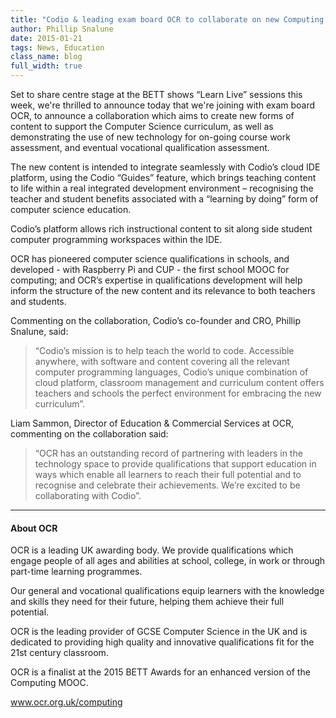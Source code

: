 ```yaml
---
title: "Codio & leading exam board OCR to collaborate on new Computing courses & qualifications, in the UK & internationally"
author: Phillip Snalune
date: 2015-01-21
tags: News, Education
class_name: blog
full_width: true
---
```


Set to share centre stage at the BETT shows “Learn Live” sessions this week, we're thrilled to announce today that we're joining with exam board OCR, to announce a collaboration which aims to create new forms of content to support the Computer Science curriculum, as well as demonstrating the use of new technology for on-going course work assessment, and eventual vocational qualification assessment.

The new content is intended to integrate seamlessly with Codio’s cloud IDE platform, using the Codio “Guides” feature, which brings teaching content to life within a real integrated development environment – recognising the teacher and student benefits associated with a “learning by doing” form of computer science education.

Codio’s platform allows rich instructional content to sit along side student computer programming workspaces within the IDE.

OCR has pioneered computer science qualifications in schools, and developed - with Raspberry Pi and CUP - the first school MOOC for computing; and OCR’s expertise in qualifications development will help inform the structure of the new content and its relevance to both teachers and students.

Commenting on the collaboration, Codio’s co-founder and CRO, Phillip Snalune, said:
> “Codio’s mission is to help teach the world to code.  Accessible anywhere, with software and content covering all the relevant computer programming languages, Codio’s unique combination of cloud platform, classroom management and curriculum content offers teachers and schools the perfect environment for embracing the new curriculum”.

Liam Sammon, Director of Education & Commercial Services at OCR, commenting on the collaboration said:
> “OCR has an outstanding record of partnering with leaders in the technology space to provide qualifications that support education in ways which enable all learners to reach their full potential and to recognise and celebrate their achievements.  We’re excited to be collaborating with Codio”.

---

#### About OCR

OCR is a leading UK awarding body. We provide qualifications which engage people of all ages and abilities at school, college, in work or through part-time learning programmes. 

Our general and vocational qualifications equip learners with the knowledge and skills they need for their future, helping them achieve their full potential. 

OCR is the leading provider of GCSE Computer Science in the UK and is dedicated to providing high quality and innovative qualifications fit for the 21st century classroom.

OCR is a finalist at the 2015 BETT Awards for an enhanced version of the Computing MOOC.

www.ocr.org.uk/computing
